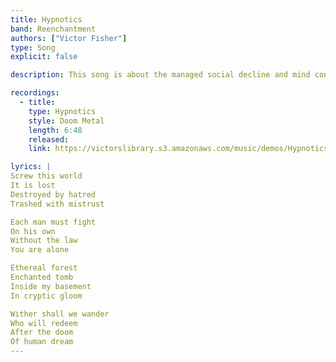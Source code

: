```yaml
---
title: Hypnotics
band: Reenchantment
authors: ["Victor Fisher"]
type: Song
explicit: false

description: This song is about the managed social decline and mind control techniques that are perpetrated against the general public. It also references the mythology of The Lord Reverend Wizard of Alchemical Despair's basement.

recordings:
  - title: 
    type: Hypnotics
    style: Doom Metal
    length: 6:48
    released: 
    link: https://victorslibrary.s3.amazonaws.com/music/demos/Hypnotics.mp3

lyrics: |
Screw this world
It is lost
Destroyed by hatred
Trashed with mistrust

Each man must fight
On his own
Without the law
You are alone

Ethereal forest
Enchanted tomb
Inside my basement
In cryptic gloom

Wither shall we wander
Who will redeem
After the doom
Of human dream
---
```

